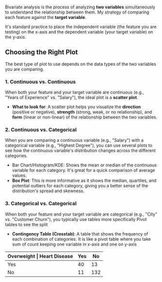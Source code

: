 Bivariate analysis is the process of analyzing **two variables** simultaneously to understand the relationship between them. My strategy of comparing each feature against the **target variable**.

It's standard practice to place the independent variable (the feature you are testing) on the x-axis and the dependent variable (your target variable) on the y-axis.

## Choosing the Right Plot
The best type of plot to use depends on the data types of the two variables you are comparing.

### 1. Continuous vs. Continuous
When both your feature and your target variable are continuous (e.g., "Years of Experience" vs. "Salary"), the ideal plot is a **scatter plot**.
- **What to look for**: A scatter plot helps you visualize the **direction** (positive or negative), **strength** (strong, weak, or no relationship), and **form** (linear or non-linear) of the relationship between the two variables.
### 2. Continuous vs. Categorical
When you are comparing a continuous variable (e.g., "Salary") with a categorical variable (e.g., "Highest Degree"), you can use several plots to see how the continuous variable's distribution changes across the different categories.

- Bar Chart/Histogram/KDE: Shows the mean or median of the continuous variable for each category. It's great for a quick comparison of average values.
- **Box Plot**: This is more informative as it shows the median, quartiles, and potential outliers for each category, giving you a better sense of the distribution's spread and skewness.
### 3. Categorical vs. Categorical

When both your feature and your target variable are categorical (e.g., "City" vs. "Customer Churn"), you typically use tables  more specifically Pivot tables to see the split
- **Contingency Table (Crosstab)**: A table that shows the frequency of each combination of categories. It is like a pivot table where you take sum of count keeping one variable in x-axis and one on y-axis

| Overweight \| Heart Disease | Yes | No  |
| --------------------------- | --- | --- |
| Yes                         | 40  | 13  |
| No                          | 11  | 132 |
